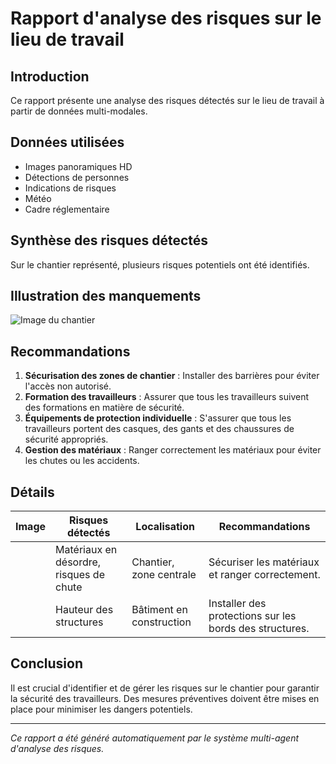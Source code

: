 # Rapport d'analyse des risques sur le lieu de travail
## Introduction
Ce rapport présente une analyse des risques détectés sur le lieu de travail à partir de données multi-modales.

## Données utilisées
- Images panoramiques HD
- Détections de personnes
- Indications de risques
- Météo
- Cadre réglementaire

## Synthèse des risques détectés
Sur le chantier représenté, plusieurs risques potentiels ont été identifiés.

## Illustration des manquements
![Image du chantier](655429441_f4c9983b-18ad-4463-a531-800dab515e5f.jpg)

## Recommandations
1. **Sécurisation des zones de chantier** : Installer des barrières pour éviter l'accès non autorisé.
2. **Formation des travailleurs** : Assurer que tous les travailleurs suivent des formations en matière de sécurité.
3. **Équipements de protection individuelle** : S'assurer que tous les travailleurs portent des casques, des gants et des chaussures de sécurité appropriés.
4. **Gestion des matériaux** : Ranger correctement les matériaux pour éviter les chutes ou les accidents.

## Détails
| Image | Risques détectés                     | Localisation          | Recommandations                                     |
|-------|--------------------------------------|-----------------------|-----------------------------------------------------|
|       | Matériaux en désordre, risques de chute | Chantier, zone centrale | Sécuriser les matériaux et ranger correctement.      |
|       | Hauteur des structures               | Bâtiment en construction | Installer des protections sur les bords des structures. |

## Conclusion
Il est crucial d'identifier et de gérer les risques sur le chantier pour garantir la sécurité des travailleurs. Des mesures préventives doivent être mises en place pour minimiser les dangers potentiels.

---
*Ce rapport a été généré automatiquement par le système multi-agent d'analyse des risques.*